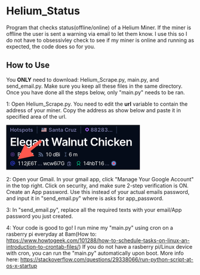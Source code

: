 # Helium_Status
Program that checks status(offline/online) of a Helium Miner. If the miner is offline the user is sent a warning via email to let them know. I use this so I do not have to obsessivley check to see if my miner is online and running as expected, the code does so for you.

## How to Use

You __ONLY__ need to download: Helium_Scrape.py, main.py, and send_email.py. Make sure you keep all these files in the same directory. Once you have done all the steps below, only "main.py" needs to be ran.

1: Open Helium_Scrape.py. You need to edit the __url__ variable to contain the address of your miner. Copy the address as show below and paste it in 
specified area of the url.

![alt text](address.png)

2: Open your Gmail. In your gmail app, click "Manage Your Google Account" in the top right.
            Click on security, and make sure 2-step verification is ON.
            Create an App password. Use this instead of your actual emails password, and input it in "send_email.py" where is asks for app_password.
            
3: In "send_email.py", replace all the required texts with your email/App password you just created. 

4: Your code is good to go! I run mine my "main.py" using cron on a rasberry pi everyday at 8am(How to: https://www.howtogeek.com/101288/how-to-schedule-tasks-on-linux-an-introduction-to-crontab-files/)
            If you do not have a rasberry pi/Linux device with cron, you can run the "main.py" automatically upon boot. More info here:             https://stackoverflow.com/questions/29338066/run-python-script-at-os-x-startup


